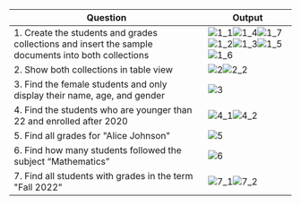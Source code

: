 | Question | Output |
|-----------|--------|
|1. Create the students and grades collections and insert the sample documents into both collections |![1_1](https://github.com/user-attachments/assets/21dfa50a-b4bd-4e7c-84ab-0149d01f2ac1)![1_4](https://github.com/user-attachments/assets/264f3a74-bbbf-4fc3-aa1e-652e4dc61f05)![1_7](https://github.com/user-attachments/assets/a93184d1-805d-40aa-9bae-781b8092e9fa)![1_2](https://github.com/user-attachments/assets/eb35d63a-5f38-494e-96ce-821842d4dbc7)![1_3](https://github.com/user-attachments/assets/62da7b75-6a2a-4107-86df-4f2e4369a98b)![1_5](https://github.com/user-attachments/assets/7b6e3d64-300c-4eea-9279-f208f6fa7289)![1_6](https://github.com/user-attachments/assets/64e3b7f5-a441-4d8e-8504-03f19f44be6a)|
|2. Show both collections in table view|![2](https://github.com/user-attachments/assets/951f1e68-1326-48b0-9bd0-dbec383aaad6)![2_2](https://github.com/user-attachments/assets/405eb9bd-1bba-4f17-9e28-648672d8500d)|
|3. Find the female students and only display their name, age, and gender |![3](https://github.com/user-attachments/assets/024a837c-5b4b-4074-bbfb-9c8615a18f38)|
|4. Find the students who are younger than 22 and enrolled after 2020 |![4_1](https://github.com/user-attachments/assets/8d289b27-0b61-466f-bab7-0fabe4e61949)![4_2](https://github.com/user-attachments/assets/a9b0687a-e57e-4d18-94ce-91f53898ab3a)|
|5. Find all grades for "Alice Johnson" |![5](https://github.com/user-attachments/assets/5ff3ab87-ab43-46c7-b499-b28875f499f7)|
|6. Find how many students followed the subject “Mathematics” |![6](https://github.com/user-attachments/assets/27716764-cf9e-4365-aec4-b07470e26751)|
|7. Find all students with grades in the term "Fall 2022" |![7_1](https://github.com/user-attachments/assets/0a558f57-2300-4a4c-bc2d-7d7cdcfdac02)![7_2](https://github.com/user-attachments/assets/78a67ee4-b183-4239-8e9f-91100b9a2a99)|

